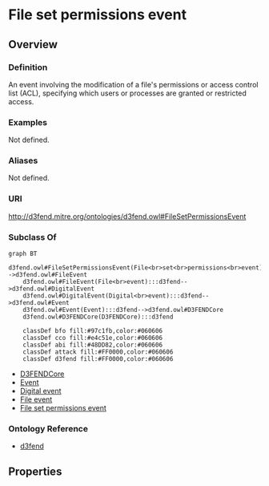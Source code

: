 # File set permissions event

## Overview

### Definition
An event involving the modification of a file's permissions or access control list (ACL), specifying which users or processes are granted or restricted access.

### Examples
Not defined.

### Aliases
Not defined.

### URI
http://d3fend.mitre.org/ontologies/d3fend.owl#FileSetPermissionsEvent

### Subclass Of
```mermaid
graph BT
    d3fend.owl#FileSetPermissionsEvent(File<br>set<br>permissions<br>event):::d3fend-->d3fend.owl#FileEvent
    d3fend.owl#FileEvent(File<br>event):::d3fend-->d3fend.owl#DigitalEvent
    d3fend.owl#DigitalEvent(Digital<br>event):::d3fend-->d3fend.owl#Event
    d3fend.owl#Event(Event):::d3fend-->d3fend.owl#D3FENDCore
    d3fend.owl#D3FENDCore(D3FENDCore):::d3fend
    
    classDef bfo fill:#97c1fb,color:#060606
    classDef cco fill:#e4c51e,color:#060606
    classDef abi fill:#48DD82,color:#060606
    classDef attack fill:#FF0000,color:#060606
    classDef d3fend fill:#FF0000,color:#060606
```

- [D3FENDCore](/docs/ontology/reference/model/D3FENDCore/D3FENDCore.md)
- [Event](/docs/ontology/reference/model/D3FENDCore/Event/Event.md)
- [Digital event](/docs/ontology/reference/model/D3FENDCore/Event/Digital%20event/Digital%20event.md)
- [File event](/docs/ontology/reference/model/D3FENDCore/Event/Digital%20event/File%20event/File%20event.md)
- [File set permissions event](/docs/ontology/reference/model/D3FENDCore/Event/Digital%20event/File%20event/File%20set%20permissions%20event/File%20set%20permissions%20event.md)


### Ontology Reference
- [d3fend](http://d3fend.mitre.org/ontologies/d3fend.owl#)

## Properties

